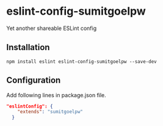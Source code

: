 # eslint-config-sumitgoelpw

Yet another shareable ESLint config

## Installation

```shell
npm install eslint eslint-config-sumitgoelpw --save-dev
```

## Configuration

Add following lines in package.json file.

```json
"eslintConfig": {
    "extends": "sumitgoelpw"
  }
```
